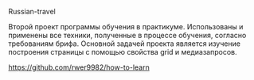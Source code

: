 Russian-travel

Второй проект программы обучения в практикуме.
Использованы и применены все техники, полученные в процессе обучения, согласно требованиям брифа.
Основной задачей проекта является изучение построения страницы с помощью свойства grid и медиазапросов.

https://github.com/rwer9982/how-to-learn
